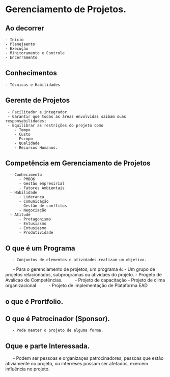# Gerenciamento de Projetos.
  
 ## Ao decorrer 
    - Inicio
    - Planejaento
    - Execução
    - Minitoramento e Controle
    - Encerramento
  
 ## Conhecimentos 
    - Técnicas e Habilidades 
  
 ## Gerente de Projetos
     - Facilitador e integrador.
     - Garantir que todas as áreas envolvidas saibam suas responsabilidades;
     - Equilibrar as restrições do projeto como
        - Tempo
        - Custo
        - Escopo
        - Qualidade
        - Recursos Humanos.
 ## Competência em Gerenciamento de Projetos 
      - Conhecimento
          - PMBOK
          - Gestão empresirial
          - Fatores Ambientais
      - Habilidade
          - Liderança
          - Comunicação
          - Gestão de conflitos
          - Negociação
      - Atitude
          - Protagonismo
          - Entusiasmo
          - Entusiasmo
          - Produtividade
          
  ## O que é um Programa
       - Conjuntos de elementos e atividades realizam um objetivo.
       - Para o gerenciamento de projetos, um programa é:
          - Um grupo de projetos relacionados, subprogramas ou atividaes do projeto.
          - Progeto de Avalicao de Competências.
          - Projeto de capacitação
          - Projeto de clima organizacional
          - Projeto de implementação de Plataforma EAD
          
 ## o que é Prortfolio.
 ## O que é Patrocinador (Sponsor).
       - Pode manter o projeto de alguma forma.
 ## Oque e parte Interessada.
       - Podem ser pessoas e organizaçes patrocinadores, pessoas que estão ativiamente no projeto, ou interreses possam ser afetados, exercem influência no projeto.
       
